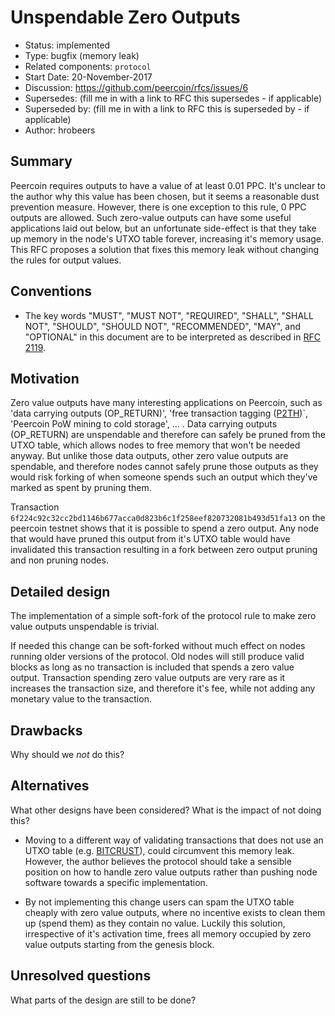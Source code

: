 # Unspendable Zero Outputs

- Status: implemented
- Type: bugfix (memory leak)
- Related components: `protocol`
- Start Date: 20-November-2017
- Discussion: https://github.com/peercoin/rfcs/issues/6
- Supersedes: (fill me in with a link to RFC this supersedes - if applicable)
- Superseded by: (fill me in with a link to RFC this is superseded by - if applicable)
- Author: hrobeers

## Summary

Peercoin requires outputs to have a value of at least 0.01 PPC.
It's unclear to the author why this value has been chosen, but it seems a reasonable dust prevention measure.
However, there is one exception to this rule, 0 PPC outputs are allowed.
Such zero-value outputs can have some useful applications laid out below, but an unfortunate side-effect is that they take up memory in the node's UTXO table forever, increasing it's memory usage.
This RFC proposes a solution that fixes this memory leak without changing the rules for output values.


## Conventions
- The key words "MUST", "MUST NOT", "REQUIRED", "SHALL", "SHALL NOT", "SHOULD", "SHOULD NOT", "RECOMMENDED", "MAY", and "OPTIONAL" in this document are to be interpreted as described in [RFC 2119](http://tools.ietf.org/html/rfc2119).


## Motivation

Zero value outputs have many interesting applications on Peercoin, such as 'data carrying outputs (OP_RETURN)', 'free transaction tagging ([P2TH](https://peerassets.github.io/P2TH/))`, 'Peercoin PoW mining to cold storage', ... .
Data carrying outputs (OP_RETURN) are unspendable and therefore can safely be pruned from the UTXO table, which allows nodes to free memory that won't be needed anyway.
But unlike those data outputs, other zero value outputs are spendable, and therefore nodes cannot safely prune those outputs as they would risk forking of when someone spends such an output which they've marked as spent by pruning them.

Transaction `6f224c92c32cc2bd1146b677acca0d823b6c1f258eef820732081b493d51fa13` on the peercoin testnet shows that it is possible to spend a zero output.
Any node that would have pruned this output from it's UTXO table would have invalidated this transaction resulting in a fork between zero output pruning and non pruning nodes.


## Detailed design

The implementation of a simple soft-fork of the protocol rule to make zero value outputs unspendable is trivial.

If needed this change can be soft-forked without much effect on nodes running older versions of the protocol.
Old nodes will still produce valid blocks as long as no transaction is included that spends a zero value output.
Transaction spending zero value outputs are very rare as it increases the transaction size, and therefore it's fee, while not adding any monetary value to the transaction.

## Drawbacks

Why should we *not* do this?

## Alternatives

What other designs have been considered? What is the impact of not doing this?

- Moving to a different way of validating transactions that does not use an UTXO table (e.g. [BITCRUST](https://bitcrust.org/)), could circumvent this memory leak. However, the author believes the protocol should take a sensible position on how to handle zero value outputs rather than pushing node software towards a specific implementation.

- By not implementing this change users can spam the UTXO table cheaply with zero value outputs, where no incentive exists to clean them up (spend them) as they contain no value. Luckily this solution, irrespective of it's activation time, frees all memory occupied by zero value outputs starting from the genesis block.

## Unresolved questions

What parts of the design are still to be done?

